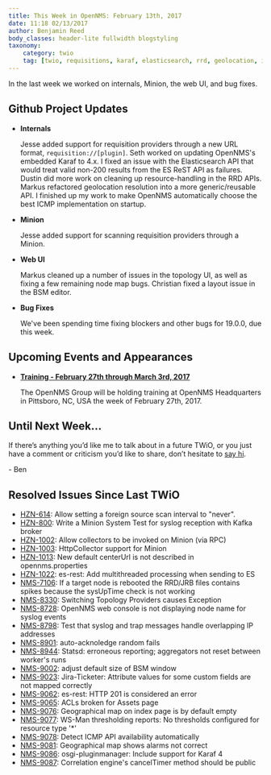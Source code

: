 ```yaml
---
title: This Week in OpenNMS: February 13th, 2017
date: 11:18 02/13/2017
author: Benjamin Reed
body_classes: header-lite fullwidth blogstyling
taxonomy:
    category: twio
    tag: [twio, requisitions, karaf, elasticsearch, rrd, geolocation, icmp, ping, topology, node maps, bsm, bug fixes, training]
---
```


In the last week we worked on internals, Minion, the web UI, and bug fixes.

<!-- git log --all --no-merges --since='2017-02-06 00:00:00' --until='2017-02-13 00:00:00' --format='%Cblue%ai %Cgreen%aN %Cred%d %Creset%s %Cblue(%H)' | sort | less -R -->

## Github Project Updates

* __Internals__

  Jesse added support for requisition providers through a new URL format, `requisition://[plugin]`.  Seth worked on updating OpenNMS's embedded Karaf to 4.x.  I fixed an issue with the Elasticsearch API that would treat valid non-200 results from the ES ReST API as failures.  Dustin did more work on cleaning up resource-handling in the RRD APIs.  Markus refactored geolocation resolution into a more generic/reusable API.  I finished up my work to make OpenNMS automatically choose the best ICMP implementation on startup.

* __Minion__

  Jesse added support for scanning requisition providers through a Minion.

* __Web UI__

  Markus cleaned up a number of issues in the topology UI, as well as fixing a few remaining node map bugs.  Christian fixed a layout issue in the BSM editor.

* __Bug Fixes__

  We've been spending time fixing blockers and other bugs for 19.0.0, due this week.


## Upcoming Events and Appearances

* __[Training - February 27th through March 3rd, 2017](https://www.opennms.com/opennms-training-dates-announced-for-february-2017/)__

  The OpenNMS Group will be holding training at OpenNMS Headquarters in Pittsboro, NC, USA the week of February 27th, 2017.

## Until Next Week…

If there’s anything you’d like me to talk about in a future TWiO, or you just have a comment or criticism you’d like to share, don’t hesitate to [say hi](mailto:twio@opennms.org).

\- Ben

## Resolved Issues Since Last TWiO

* [HZN-614](https://issues.opennms.org/browse/HZN-614): Allow setting a foreign source scan interval to "never".
* [HZN-800](https://issues.opennms.org/browse/HZN-800): Write a Minion System Test for syslog reception with Kafka broker
* [HZN-1002](https://issues.opennms.org/browse/HZN-1002): Allow collectors to be invoked on Minion (via RPC)
* [HZN-1003](https://issues.opennms.org/browse/HZN-1003): HttpCollector support for Minion
* [HZN-1013](https://issues.opennms.org/browse/HZN-1013): New default centerUrl is not described in opennms.properties
* [HZN-1022](https://issues.opennms.org/browse/HZN-1022): es-rest: Add multithreaded processing when sending to ES
* [NMS-7106](https://issues.opennms.org/browse/NMS-7106): If a target node is rebooted the RRD/JRB files contains spikes because the sysUpTime check is not working
* [NMS-8330](https://issues.opennms.org/browse/NMS-8330): Switching Topology Providers causes Exception
* [NMS-8728](https://issues.opennms.org/browse/NMS-8728): OpenNMS web console is not displaying node name for syslog events
* [NMS-8798](https://issues.opennms.org/browse/NMS-8798): Test that syslog and trap messages handle overlapping IP addresses
* [NMS-8901](https://issues.opennms.org/browse/NMS-8901): auto-acknoledge random fails
* [NMS-8944](https://issues.opennms.org/browse/NMS-8944): Statsd: erroneous reporting; aggregators not reset between worker's runs
* [NMS-9002](https://issues.opennms.org/browse/NMS-9002): adjust default size of BSM window
* [NMS-9023](https://issues.opennms.org/browse/NMS-9023): Jira-Ticketer: Attribute values for some custom fields are not mapped correctly
* [NMS-9062](https://issues.opennms.org/browse/NMS-9062): es-rest: HTTP 201 is considered an error
* [NMS-9065](https://issues.opennms.org/browse/NMS-9065): ACLs broken for Assets page
* [NMS-9076](https://issues.opennms.org/browse/NMS-9076): Geographical map on index page is by default empty
* [NMS-9077](https://issues.opennms.org/browse/NMS-9077): WS-Man thresholding reports: No thresholds configured for resource type '*'
* [NMS-9078](https://issues.opennms.org/browse/NMS-9078): Detect ICMP API availability automatically
* [NMS-9081](https://issues.opennms.org/browse/NMS-9081): Geographical map shows alarms not correct
* [NMS-9086](https://issues.opennms.org/browse/NMS-9086): osgi-pluginmanager: Include support for Karaf 4
* [NMS-9087](https://issues.opennms.org/browse/NMS-9087): Correlation engine's cancelTimer method should be public

<!--
  https://github.com/OpenNMS/twio-fodder/blob/master/scripts/twio-issues-list.pl
-->
